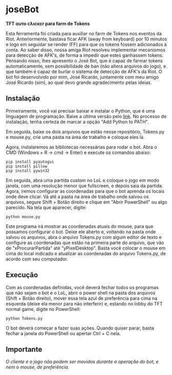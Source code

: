 # joseBot
**TFT αυτο cλιcκεr para farm de Tokens**

Esta ferramenta foi criada para auxiliar no farm de Tokens nos eventos da Riot. Anteriormente, bastava ficar AFK (away from keyboard) por 10 minutos e logo em seguidar se render (FF) para que os tokens fossem adicionados à conta. Ao saber disso, nossa amiga Riot resolveu implementar mecanismos para detecção de AFK's, de forma a impedir que estes ganhassem tokens. Pensando nisso, lhes apresento o José Bot, que é capaz de farmar tokens automaticamente, sem possibilidade de ban (não altera arquivos do jogo), e que também é capaz de burlar o sistema de detecção de AFK's da Riot. O bot foi desenvolvido por mim, José Ricardo, juntamente com meu amigo José Ricardo (sim), ao qual devo grande agradecimento pelas ideias.


## Instalação

Primeiramente, você vai precisar baixar e instalar o Python, que é uma linguagem de programação. Baixe a última versão pelo [link]( https://www.python.org/downloads/). No processo de instalação, tenha certeza de marcar a opção "Add Python to PATH".

Em seguida, baixe os dois arquivos que estão nesse repositório, Tokens.py e mouse.py, crie uma pasta na área de trabalho e coloque eles lá.

Agora, instalaremos as bibliotecas necessárias para rodar o bot. Abra o CMD (Windows + R -> cmd -> Enter) e execute os comandos abaixo:

```
pip install pyautogui
pip install pillow
pip install pywin32
```

Em seguida, abra uma partida custom no LoL e coloque o jogo em modo janela, com uma resolução menor que fullscreen, e depois saia da partida. Agora, iremos configurar as coordenadas para que o bot aprenda os locais onde deve clicar. Vá até a pasta na área de trabalho onde salvou os arquivos, segure Shift + Botão direito e clique em "Abrir PowerShell" ou algo parecido. Na tela que aparecer, digite:

```
python mouse.py
```

Este programa irá mostrar as coordenadas atuais do mouse, para que possamos configurar o bot. Deixe ele aberto e, voltando na pasta onde salvou os arquivos, abra o arquivo Tokens.py com algum editor de texto e configure as coordenadas que estão na primeira parte do arquivo, que vão de "xProcurarPartida" até "yPixelDesktop". Basta você colocar o mouse em cima do local indicado e atualizar as coordenadas do arquivo Tokens.py, de acordo com seu computador.

## Execução

Com as coordenadas definidas, você deverá fechar todos os programas que não sejam o bot e o LoL, abrir o power shell na pasta dos arquivos (Shift + Botão direito), mover essa tela azul de preferência para cima na esquerda (deixe ela menor para não interferir) e, estando no lobby do TFT normal game, digite no PowerShell:

```
python Tokens.py
```

O bot deverá começar a fazer suas ações. Quando quiser parar, basta fechar a janela do PowerShell ou apertar Ctrl + C nela.

## Importante

*O cliente e o jogo não podem ser movidos durante a operação do bot, e nem o mouse, de preferência.*
